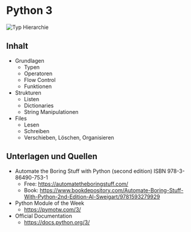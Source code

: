 # Python 3
![Typ Hierarchie](https://upload.wikimedia.org/wikipedia/commons/thumb/c/c3/Python-logo-notext.svg/115px-Python-logo-notext.svg.png)
## Inhalt
- Grundlagen
  - Typen
  - Operatoren
  - Flow Control
  - Funktionen
- Strukturen
  -  Listen
  -  Dictionaries
  -  String Manipulationen
-  Files
    -  Lesen
    -  Schreiben
    -  Verschieben, Löschen, Organisieren
## Unterlagen und Quellen
- Automate the Boring Stuff with Python (second edition) ISBN 978-3-86490-753-1
  - Free: https://automatetheboringstuff.com/
  - Book: https://www.bookdepository.com/Automate-Boring-Stuff-With-Python-2nd-Edition-Al-Sweigart/9781593279929
- Python Module of the Week
  - https://pymotw.com/3/
- Official Documentation
  - https://docs.python.org/3/
